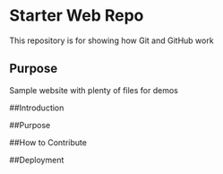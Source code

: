 # Starter Web Repo

This repository is for showing how Git and GitHub work

## Purpose

Sample website with plenty of files for demos

##Introduction

##Purpose

##How to Contribute

##Deployment